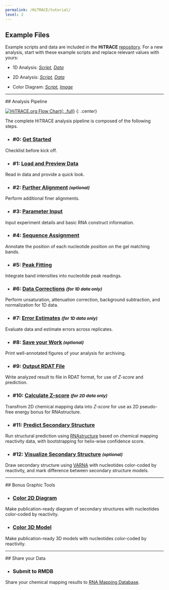```yaml
---
permalink: /HiTRACE/tutorial/
level: 2
---
```


## Example Files
Example scripts and data are included in the **HiTRACE** [repository](https://github.com/hitrace/HiTRACE/). For a new analysis, start with these example scripts and replace relevant values with yours:

* 1D Analysis: _[Script](https://github.com/hitrace/HiTRACE/blob/master/TestData/example_pfl_1D.m), [Data](https://github.com/hitrace/HiTRACE/blob/master/TestData/data_pfl_1D.zip)_

* 2D Analysis: _[Script](https://github.com/hitrace/HiTRACE/blob/master/TestData/example_pfl_2D.m), [Data](https://github.com/hitrace/HiTRACE/blob/master/TestData/data_pfl_2D.zip)_

* Color Diagram: _[Script](https://github.com/hitrace/HiTRACE/blob/master/TestData/example_pfl_color.m), [Image](https://github.com/hitrace/HiTRACE/blob/master/TestData/pfl_secstr.tif)_

<hr/>
## Analysis Pipeline

[![HiTRACE.org Flow Chart](http://hitrace.org/img/help/flowchart.png "HiTRACE.org Flow Chart"){: .full}](http://hitrace.org/page/view/about)
{: .center}

The complete HiTRACE analysis pipeline is composed of the following steps.

* ### #0: [Get Started](step_0/)
Checklist before kick off.

* ### #1: [Load and Preview Data](step_1/)
Read in data and provide a quick look.

* ### #2: [Further Alignment](step_2/) <small>*(optional)*</small>
Perform additional finer alignments.

* ### #3: [Parameter Input](step_3/)
Input experiment details and basic RNA construct information.

* ### #4: [Sequence Assignment](step_4/)
Annotate the position of each nucleotide position on the gel matching bands.

* ### #5: [Peak Fitting](step_5/)
Integrate band intensities into nucleotide peak readings.

* ### #6: [Data Corrections](step_6/) <small>*(for 1D data only)*</small>
Perform unsaturation, attenuation correction, background subtraction, and normalization for 1D data.

* ### #7: [Error Estimates](step_7/) <small>*(for 1D data only)*</small>
Evaluate data and estimate errors across replicates.

* ### #8: [Save your Work](step_8/) <small>*(optional)*</small>
Print well-annotated figures of your analysis for archiving.

* ### #9: [Output RDAT File](step_9/)
Write analyzed result to file in RDAT format, for use of _Z-score_ and prediction.

* ### #10: [Calculate Z-score](step_10/) <small>*(for 2D data only)*</small>
Transfrom 2D chemical mapping data into _Z-score_ for use as 2D pseudo-free energy bonus for RNAstructure.

* ### #11: [Predict Secondary Structure](https://daslab.github.io/Biers/rnastructure/)
Run structural prediction using [RNAstructure](http://rna.urmc.rochester.edu/RNAstructure.html) based on chemical mapping reactivity data, with bootstrapping for helix-wise confidence score.

* ### #12: [Visualize Secondary Structure](https://daslab.github.io/Biers/varna/) <small>*(optional)*</small>
Draw secondary structure using [VARNA](http://varna.lri.fr/) with nucleotides color-coded by reactivity, and mark difference between secondary structure models.

<hr/>
## Bonus Graphic Tools

* ### [Color 2D Diagram](bonus_2d/)
Make publication-ready diagram of secondary structures with nucleotides color-coded by reactivity.

* ### [Color 3D Model](bonus_3d/)
Make publication-ready 3D models with nucleotides color-coded by reactivity.

<hr/>
## Share your Data

* ### Submit to RMDB
Share your chemical mapping results to [RNA Mapping Database](https://rmdb.stanford.edu).
